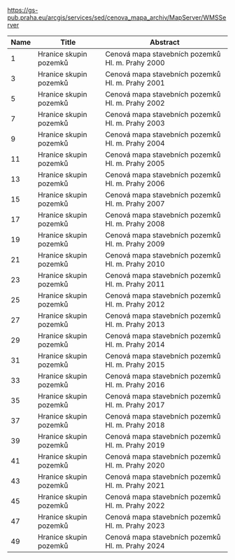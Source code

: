 https://gs-pub.praha.eu/arcgis/services/sed/cenova_mapa_archiv/MapServer/WMSServer

|Name|Title|Abstract|
|--|--|--|
|1|Hranice skupin pozemků|Cenová mapa stavebních pozemků Hl. m. Prahy 2000|
|3|Hranice skupin pozemků|Cenová mapa stavebních pozemků Hl. m. Prahy 2001|
|5|Hranice skupin pozemků|Cenová mapa stavebních pozemků Hl. m. Prahy 2002|
|7|Hranice skupin pozemků|Cenová mapa stavebních pozemků Hl. m. Prahy 2003|
|9|Hranice skupin pozemků|Cenová mapa stavebních pozemků Hl. m. Prahy 2004|
|11|Hranice skupin pozemků|Cenová mapa stavebních pozemků Hl. m. Prahy 2005|
|13|Hranice skupin pozemků|Cenová mapa stavebních pozemků Hl. m. Prahy 2006|
|15|Hranice skupin pozemků|Cenová mapa stavebních pozemků Hl. m. Prahy 2007|
|17|Hranice skupin pozemků|Cenová mapa stavebních pozemků Hl. m. Prahy 2008|
|19|Hranice skupin pozemků|Cenová mapa stavebních pozemků Hl. m. Prahy 2009|
|21|Hranice skupin pozemků|Cenová mapa stavebních pozemků Hl. m. Prahy 2010|
|23|Hranice skupin pozemků|Cenová mapa stavebních pozemků Hl. m. Prahy 2011|
|25|Hranice skupin pozemků|Cenová mapa stavebních pozemků Hl. m. Prahy 2012|
|27|Hranice skupin pozemků|Cenová mapa stavebních pozemků Hl. m. Prahy 2013|
|29|Hranice skupin pozemků|Cenová mapa stavebních pozemků Hl. m. Prahy 2014|
|31|Hranice skupin pozemků|Cenová mapa stavebních pozemků Hl. m. Prahy 2015|
|33|Hranice skupin pozemků|Cenová mapa stavebních pozemků Hl. m. Prahy 2016|
|35|Hranice skupin pozemků|Cenová mapa stavebních pozemků Hl. m. Prahy 2017|
|37|Hranice skupin pozemků|Cenová mapa stavebních pozemků Hl. m. Prahy 2018|
|39|Hranice skupin pozemků|Cenová mapa stavebních pozemků Hl. m. Prahy 2019|
|41|Hranice skupin pozemků|Cenová mapa stavebních pozemků Hl. m. Prahy 2020|
|43|Hranice skupin pozemků|Cenová mapa stavebních pozemků Hl. m. Prahy 2021|
|45|Hranice skupin pozemků|Cenová mapa stavebních pozemků Hl. m. Prahy 2022|
|47|Hranice skupin pozemků|Cenová mapa stavebních pozemků Hl. m. Prahy 2023|
|49|Hranice skupin pozemků|Cenová mapa stavebních pozemků Hl. m. Prahy 2024|
